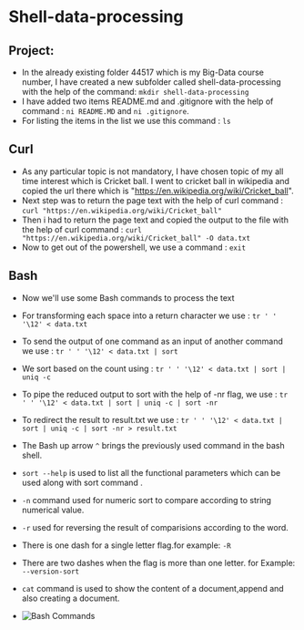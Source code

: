 # Shell-data-processing

## Project:

- In the already existing folder 44517 which is my Big-Data course number, I have created a new subfolder called shell-data-processing with the help of the command: ``` mkdir shell-data-processing ```
- I have added two items README.md and .gitignore with the help of command : ```ni README.MD``` and ```ni .gitignore```.
- For listing the items in the list we use this command : ``` ls ```

## Curl 

- As any particular topic is not mandatory, I have chosen topic of my all time interest which is Cricket ball. I went to cricket ball in wikipedia and copied the url there which is "https://en.wikipedia.org/wiki/Cricket_ball".
- Next step was to return the page text with the help of curl command : 
``` curl "https://en.wikipedia.org/wiki/Cricket_ball" ``` 
- Then i had to return the page text and copied the output to the file with the help of curl command :
``` curl "https://en.wikipedia.org/wiki/Cricket_ball" -O data.txt ```
- Now to get out of the powershell, we use a command :
``` exit ```

## Bash  
 - Now we'll use some Bash commands to process the text
 - For transforming each space into a return character we use :
 ``` tr ' ' '\12' < data.txt ```
 - To send the output of one command as an input of another command we use :
 ``` tr ' ' '\12' < data.txt | sort ```
 - We sort based on the count using :
 ``` tr ' ' '\12' < data.txt | sort | uniq -c ```
 - To pipe the reduced output to sort with the help of -nr flag, we use :
 ``` tr ' ' '\12' < data.txt | sort | uniq -c | sort -nr ```
 - To redirect the result to result.txt we use :
 ``` tr ' ' '\12' < data.txt | sort | uniq -c | sort -nr > result.txt ```
 
 
 - The  Bash up arrow ``` ^ ``` brings the previously used command in the bash shell.
 - ``` sort --help ``` is used to list all the functional parameters which can be used along with sort command .
 - ``` -n ``` command used for numeric sort to compare according to string numerical value.
 - ``` -r ``` used for reversing the result of comparisions according to the word.
 - There is one dash for a single letter flag.for example: ``` -R ```
 - There are two dashes when the flag is more than one letter. for Example: ``` --version-sort  ```
 - ``` cat ``` command is used to show the content of a document,append and also creating a document.
 
 - ![Bash Commands](https://github.com/manideepchamala/shell-data-processing-/blob/master/Screenshot%20(66).png)
 
 
 


